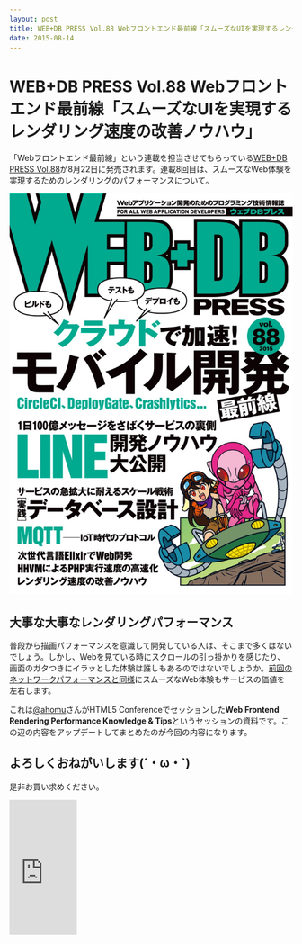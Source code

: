 ```yaml
---
layout: post
title: WEB+DB PRESS Vol.88 Webフロントエンド最前線「スムーズなUIを実現するレンダリング速度の改善ノウハウ」
date: 2015-08-14
---
```


# WEB+DB PRESS Vol.88 Webフロントエンド最前線「スムーズなUIを実現するレンダリング速度の改善ノウハウ」

「Webフロントエンド最前線」という連載を担当させてもらっている[WEB+DB PRESS Vol.88](http://gihyo.jp/magazine/wdpress/archive/2015/vol88)が8月22日に発売されます。連載8回目は、スムーズなWeb体験を実現するためのレンダリングのパフォーマンスについて。

![](/img/posts/2015/wdpress-frontend-series-render/cover.jpg)

## 大事な大事なレンダリングパフォーマンス

普段から描画パフォーマンスを意識して開発している人は、そこまで多くはないでしょう。しかし、Webを見ている時にスクロールの引っ掛かりを感じたり、画面のガタつきにイラッとした体験は誰しもあるのではないでしょうか。[前回のネットワークパフォーマンスと同様](/posts/2015/wdpress-frontend-series-network.html)にスムーズなWeb体験もサービスの価値を左右します。

<script async class="speakerdeck-embed" data-slide="9" data-id="6c6285903bcf0131b1062e4c06c0e983" data-ratio="1.33333333333333" src="//speakerdeck.com/assets/embed.js"></script>

これは[@ahomu](http://twitter.com/ahomu)さんがHTML5 Conferenceでセッションした**Web Frontend Rendering Performance Knowledge & Tips**というセッションの資料です。この辺の内容をアップデートしてまとめたのが今回の内容になります。

## よろしくおねがいします(´・ω・`)

是非お買い求めください。

<iframe src="https://rcm-fe.amazon-adsystem.com/e/cm?t=1000ch-22&o=9&p=8&l=as1&asins=4774174882&ref=qf_sp_asin_til&fc1=000000&IS2=1&lt1=_blank&m=amazon&lc1=0000FF&bc1=000000&bg1=FFFFFF&f=ifr" style="width:120px;height:240px;" scrolling="no" marginwidth="0" marginheight="0" frameborder="0"></iframe>
